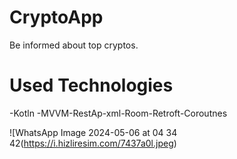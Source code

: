# CryptoApp 

Be informed about top cryptos. 

# Used Technologies 
-Kotln -MVVM-RestAp-xml-Room-Retroft-Coroutnes 

![WhatsApp Image 2024-05-06 at 04 34 42(https://i.hizliresim.com/7437a0l.jpeg)
